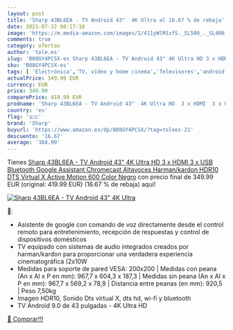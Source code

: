 ```yaml
---
layout: post
title: 'Sharp 43BL6EA - TV Android 43"  4K Ultra al 16.67 % de rebaja'
date: 2021-07-22 08:17:10
image: 'https://m.media-amazon.com/images/I/411yWlM1xfS._SL500_._SL400_.jpg'
comments: true
category: ofertas
author: 'tole.es'
slug: 'B08GY4PCSX-es Sharp 43BL6EA - TV Android 43" 4K Ultra HD 3 x HDMI 3 x...'
sku: 'B08GY4PCSX-es'
tags: [ 'Electrónica','TV, vídeo y home cinema','Televisores','android','sharp', ]
actualPrice: 349.99 EUR
currency: EUR
price: 349.99
comparePrice: 419.99 EUR
prodname: 'Sharp 43BL6EA - TV Android 43"  4K Ultra HD  3 x HDMI  3 x USB  Bluetooth   Google Assistant  Chromecast  Altavoces Harman/kardon  HDR10  DTS Virtual X  Active Motion 600  Color Negro'
country: 'es'
flag: '🇪🇸'
brand: 'Sharp'
buyurl: 'https://www.amazon.es/dp/B08GY4PCSX/?tag=tolees-21'
descuento: '16.67'
average: '384.99'
---
```


Tienes [Sharp 43BL6EA - TV Android 43"  4K Ultra HD  3 x HDMI  3 x USB  Bluetooth   Google Assistant  Chromecast  Altavoces Harman/kardon  HDR10  DTS Virtual X  Active Motion 600  Color Negro](https://www.amazon.es/dp/B08GY4PCSX/?tag=tolees-21) con precio final de  349.99 EUR (original: 419.99 EUR) (16.67 %  de rebaja) aqui!

[![Sharp 43BL6EA - TV Android 43"  4K Ultra](https://m.media-amazon.com/images/I/411yWlM1xfS._SL500_._SL400_.jpg)](https://www.amazon.es/dp/B08GY4PCSX/?tag=tolees-21)

🔎:

- Asistente de google con comando de voz directamente desde el control remoto para entretenimiento, recepción de respuestas y control de dispositivos domésticos
- TV equipado con sistemas de audio integrados creados por harman/kardon para proporcionar una verdadera experiencia cinematográfica (2x10W
- Medidas para soporte de pared VESA: 200x200 | Medidas con peana (An x Al x P en mm): 967,7 x 604,3 x 187,3 | Medidas sin peana (An x Al x P en mm): 967,7 x 569,2 x 78,9 | Distancia entre peanas (en mm): 920,5 | Peso 7,50kg
- Imagen HDR10, Sonido Dts virtual X, dts hd, wi-fi y bluetooth
- TV Android 9.0 de 43 pulgadas - 4K Ultra HD

[🛒 Comprar!!!](https://www.amazon.es/dp/B08GY4PCSX/?tag=tolees-21)
